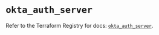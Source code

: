 # `okta_auth_server`

Refer to the Terraform Registry for docs: [`okta_auth_server`](https://registry.terraform.io/providers/okta/okta/4.9.0/docs/resources/auth_server).
